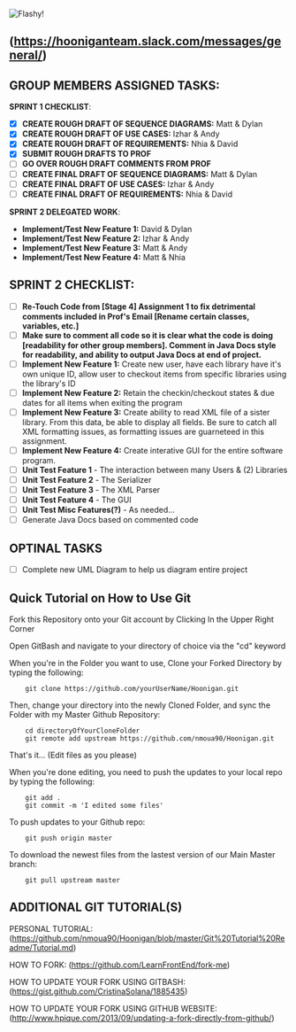 ![Flashy!](http://i.picasion.com/gl/85/7hnh.gif)

(https://hooniganteam.slack.com/messages/general/)
------------------------------------------------------

GROUP MEMBERS ASSIGNED TASKS:
----------------------------
**SPRINT 1 CHECKLIST**:
- [X] **CREATE ROUGH DRAFT OF SEQUENCE DIAGRAMS:** Matt & Dylan 
- [X] **CREATE ROUGH DRAFT OF USE CASES:** Izhar & Andy 
- [X] **CREATE ROUGH DRAFT OF REQUIREMENTS:** Nhia & David
- [X] **SUBMIT ROUGH DRAFTS TO PROF**
- [ ] **GO OVER ROUGH DRAFT COMMENTS FROM PROF**
- [ ] **CREATE FINAL DRAFT OF SEQUENCE DIAGRAMS:** Matt & Dylan 
- [ ] **CREATE FINAL DRAFT OF USE CASES:** Izhar & Andy 
- [ ] **CREATE FINAL DRAFT OF REQUIREMENTS:** Nhia & David

**SPRINT 2 DELEGATED WORK**:
- **Implement/Test New Feature 1:** David & Dylan 
- **Implement/Test New Feature 2:** Izhar & Andy
- **Implement/Test New Feature 3:** Matt & Andy
- **Implement/Test New Feature 4:** Matt & Nhia

SPRINT 2 CHECKLIST:
----------
- [ ] **Re-Touch Code from [Stage 4] Assignment 1 to fix detrimental comments included in Prof's Email [Rename certain classes, variables, etc.]**
- [ ] **Make sure to comment all code so it is clear what the code is doing [readability for other group members]. Comment in Java Docs style for readability, and ability to output Java Docs at end of project.**
- [ ] **Implement New Feature 1:** Create new user, have each library have it's own unique ID, allow user to checkout items from specific libraries using the library's ID
- [ ] **Implement New Feature 2:** Retain the checkin/checkout states & due dates for all items when exiting the program
- [ ] **Implement New Feature 3:** Create ability to read XML file of a sister library. From this data, be able to display all fields. Be sure to catch all XML formatting issues, as formatting issues are guarneteed in this assignment.
- [ ] **Implement New Feature 4:** Create interative GUI for the entire software program.
- [ ] **Unit Test Feature 1** - The interaction between many Users & (2) Libraries
- [ ] **Unit Test Feature 2** - The Serializer
- [ ] **Unit Test Feature 3** - The XML Parser
- [ ] **Unit Test Feature 4** - The GUI
- [ ] **Unit Test Misc Features(?)** - As needed...
- [ ] Generate Java Docs based on commented code

OPTINAL TASKS
--------------
- [ ] Complete new UML Diagram to help us diagram entire project


Quick Tutorial on How to Use Git 
------------------------------------
Fork this Repository onto your Git account by Clicking In the Upper Right Corner
	
Open GitBash and navigate to your directory of choice via the "cd" keyword
	
When you're in the Folder you want to use, Clone your Forked Directory by typing the following:

		git clone https://github.com/yourUserName/Hoonigan.git
	
Then, change your directory into the newly Cloned Folder, and sync the Folder with my Master Github Repository:

		cd directoryOfYourCloneFolder
		git remote add upstream https://github.com/nmoua90/Hoonigan.git
	
That's it... (Edit files as you please)
	
When you're done editing, you need to push the updates to your local repo by typing the following:

		git add .
		git commit -m 'I edited some files'

To push updates to your Github repo:

		git push origin master
		
To download the newest files from the lastest version of our Main Master branch:

		git pull upstream master
		
ADDITIONAL GIT TUTORIAL(S)
----------
PERSONAL TUTORIAL:
(https://github.com/nmoua90/Hoonigan/blob/master/Git%20Tutorial%20Readme/Tutorial.md)

HOW TO FORK:
(https://github.com/LearnFrontEnd/fork-me)

HOW TO UPDATE YOUR FORK USING GITBASH:
(https://gist.github.com/CristinaSolana/1885435)

HOW TO UPDATE YOUR FORK USING GITHUB WEBSITE:
(http://www.hpique.com/2013/09/updating-a-fork-directly-from-github/)